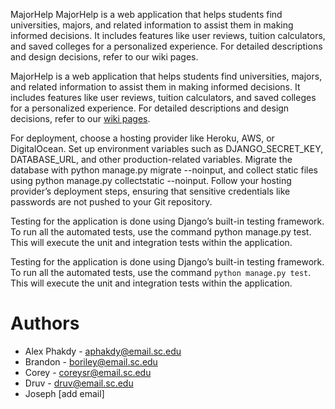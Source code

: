 MajorHelp
MajorHelp is a web application that helps students find universities, majors, and related information to assist them in making informed decisions. It includes features like user reviews, tuition calculators, and saved colleges for a personalized experience. For detailed descriptions and design decisions, refer to our wiki pages.

MajorHelp is a web application that helps students find universities, majors, and related information to assist them in making informed decisions. It includes features like user reviews, tuition calculators, and saved colleges for a personalized experience. For detailed descriptions and design decisions, refer to our [wiki pages](https://github.com/SCCapstone/pestopanini/wiki).

For deployment, choose a hosting provider like Heroku, AWS, or DigitalOcean. Set up environment variables such as DJANGO_SECRET_KEY, DATABASE_URL, and other production-related variables. Migrate the database with python manage.py migrate --noinput, and collect static files using python manage.py collectstatic --noinput. Follow your hosting provider’s deployment steps, ensuring that sensitive credentials like passwords are not pushed to your Git repository.

Testing for the application is done using Django’s built-in testing framework. To run all the automated tests, use the command python manage.py test. This will execute the unit and integration tests within the application.

Testing for the application is done using Django’s built-in testing framework. To run all the automated tests, use the command `python manage.py test`. This will execute the unit and integration tests within the application.

# Authors
- Alex Phakdy - aphakdy@email.sc.edu 
- Brandon - boriley@email.sc.edu
- Corey - coreysr@email.sc.edu 
- Druv - druv@email.sc.edu
- Joseph [add email]
